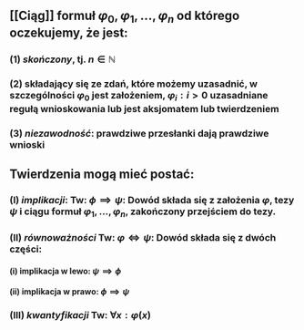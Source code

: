 ## [[Ciąg]] formuł $\varphi_0,\varphi_1,...,\varphi_n$ od którego oczekujemy, że jest:
### (1) *skończony*, tj. $n\in\mathbb{N}$
### (2) składający się ze zdań, które możemy uzasadnić, w szczególności $\varphi_0$ jest założeniem, $\varphi_i:i>0$ uzasadniane regułą wnioskowania lub jest aksjomatem lub twierdzeniem
### (3) *niezawodność*: prawdziwe przesłanki dają prawdziwe wnioski

## Twierdzenia mogą mieć postać:
### (I) *implikacji*: Tw: $\phi\implies\psi$: Dowód składa się z założenia $\varphi$, tezy $\psi$ i ciągu formuł $\varphi_1,...,\varphi_n$, zakończony przejściem do tezy.
### (II) *równoważności* Tw: $\varphi\iff\psi$: Dowód składa się z dwóch części:
#### (i) implikacja w lewo: $\psi\implies\phi$
#### (ii) implikacja w prawo: $\phi\implies\psi$

### (III) *kwantyfikacji* Tw: $\forall x:\varphi(x)$
